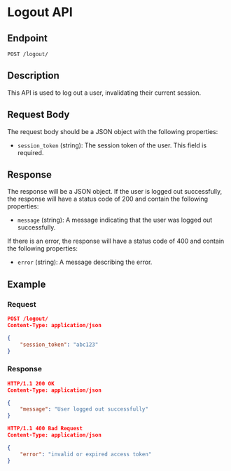 # Logout API

## Endpoint

`POST /logout/`

## Description

This API is used to log out a user, invalidating their current session.

## Request Body

The request body should be a JSON object with the following properties:

- `session_token` (string): The session token of the user. This field is required.

## Response

The response will be a JSON object. If the user is logged out successfully, the response will have a status code of 200 and contain the following properties:

- `message` (string): A message indicating that the user was logged out successfully.

If there is an error, the response will have a status code of 400 and contain the following properties:

- `error` (string): A message describing the error.

## Example

### Request

```json
POST /logout/
Content-Type: application/json

{
    "session_token": "abc123"
}
```

### Response

```json
HTTP/1.1 200 OK
Content-Type: application/json

{
    "message": "User logged out successfully"
}
```

```json
HTTP/1.1 400 Bad Request
Content-Type: application/json

{
    "error": "invalid or expired access token"
}
```
